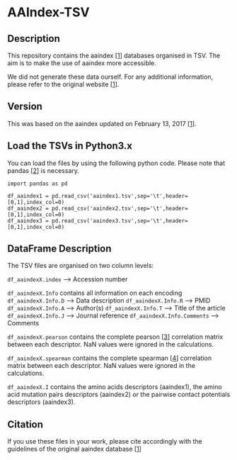 # AAIndex-TSV
## Description
This repository contains the aaindex [[1](https://www.genome.jp/aaindex/)] databases organised in TSV. The aim is to make the use of aaindex more accessible.

We did not generate these data ourself. For any additional information, please refer to the original website [[1](https://www.genome.jp/aaindex/)].

## Version
This was based on the aaindex updated on February 13, 2017 [[1](https://www.genome.jp/aaindex/)].

## Load the TSVs in Python3.x
You can load the files by using the following python code. Please note that pandas [[2](https://pandas.pydata.org)] is necessary.

```
import pandas as pd

df_aaindex1 = pd.read_csv('aaindex1.tsv',sep='\t',header=[0,1],index_col=0)
df_aaindex2 = pd.read_csv('aaindex2.tsv',sep='\t',header=[0,1],index_col=0)
df_aaindex3 = pd.read_csv('aaindex3.tsv',sep='\t',header=[0,1],index_col=0)
```

## DataFrame Description
The TSV files are organised on two column levels:

`df_aaindexX.index` --> Accession number

`df_aaindexX.Info` contains all information on each encoding
`df_aaindexX.Info.D` --> Data description
`df_aaindexX.Info.R` --> PMID
`df_aaindexX.Info.A` --> Author(s)
`df_aaindexX.Info.T` --> Title of the article
`df_aaindexX.Info.J` --> Journal reference
`df_aaindexX.Info.Comments` --> Comments

`df_aaindexX.pearson` contains the complete pearson [[3](https://en.wikipedia.org/wiki/Pearson_correlation_coefficient)] correlation matrix between each descriptor. NaN values were ignored in the calculations.

`df_aaindexX.spearman` contains the complete spearman [[4](https://en.wikipedia.org/wiki/Spearman%27s_rank_correlation_coefficient)] correlation matrix between each descriptor. NaN values were ignored in the calculations.

`df_aaindexX.I` contains the amino acids descriptors (aaindex1), the amino acid mutation pairs descriptors (aaindex2) or the pairwise contact potentials descriptors (aaindex3).


## Citation
If you use these files in your work, please cite accordingly with the guidelines of the original aaindex database [[1](https://www.genome.jp/aaindex/)]
